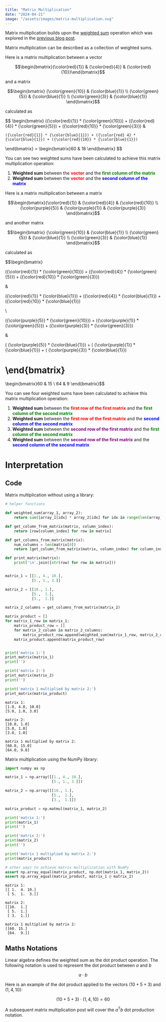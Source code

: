 ```yaml
---
title: "Matrix Multiplication"
date: "2024-04-21"
image: "/assets/images/matrix-multiplication.svg"
---
```


Matrix multiplication builds upon the [weighted sum](https://mike-sole.github.io/machine-learning-building-blocks/2024/04/06/weighted-sum.html) operation which was explored in the [previous blog post](https://mike-sole.github.io/machine-learning-building-blocks/2024/04/06/weighted-sum.html).

Matrix multiplication can be described as a collection of weighted sums. 

Here is a matrix multiplication between a vector 

$$\begin{bmatrix}{\color{red}{1}} & {\color{red}{4}} & {\color{red}{10}}\end{bmatrix}$$ 

and a matrix 

$$\begin{bmatrix} {\color{green}{10}} & {\color{blue}{1}} \\ {\color{green}{5}} & {\color{blue}{1}}  \\ {\color{green}{3}} & {\color{blue}{1}} \end{bmatrix}$$

calculated as

$$
\begin{bmatrix}
    ({\color{red}{1}} * {\color{green}{10}}) + ({\color{red}{4}} * {\color{green}{5}}) + ({\color{red}{10}} * {\color{green}{3}}) & 
    
    ({\color{red}{1}} * {\color{blue}{1}}) + ({\color{red} 4} * {\color{blue}{1}}) + ({\color{red}{10}} * {\color{blue}{1}}) 
\end{bmatrix} 
= \begin{bmatrix}60 & 18 \end{bmatrix}
$$ 

You can see two weighted sums have been calculated to achieve this matrix multiplication operation:
1. **Weighted sum** between the **<span style="color: red;">vector</span>** and the **<span style="color: green;">first column of the matrix</span>**
2. **Weighted sum** between the **<span style="color: red;">vector</span>** and the **<span style="color: blue;">second column of the matrix</span>**

Here is a matrix multiplication between a matrix 

$$\begin{bmatrix}{\color{red}{1}} & {\color{red}{4}} & {\color{red}{10}} \\ {\color{purple}{5}} & {\color{purple}{1}} & {\color{purple}{3}} \end{bmatrix}$$ 

and another matrix

$$\begin{bmatrix} {\color{green}{10}} & {\color{blue}{1}} \\ {\color{green}{5}} & {\color{blue}{1}}  \\ {\color{green}{3}} & {\color{blue}{1}} \end{bmatrix}$$

calculated as

$$\begin{bmatrix}

({\color{red}{1}} * {\color{green}{10}}) + ({\color{red}{4}} * {\color{green}{5}}) + ({\color{red}{10}} *  {\color{green}{3}}) 

& 

({\color{red}{1}} * {\color{blue}{1}}) + ({\color{red}{4}} * {\color{blue}{1}}) + ({\color{red}{10}} * {\color{blue}{1}}) 

\\ 

({\color{purple}{5}} *  {\color{green}{10}}) + ({\color{purple}{1}} *  {\color{green}{5}}) + ({\color{purple}{3}} *  {\color{green}{3}}) 

& 

( {\color{purple}{5}} * {\color{blue}{1}}) + ( {\color{purple}{1}} * {\color{blue}{1}}) + ( {\color{purple}{3}} * {\color{blue}{1}})

\end{bmatrix} 
= 
\begin{bmatrix}60 & 15 \\ 64 & 9 
\end{bmatrix}$$ 

You can see four weighted sums have been calculated to achieve this matrix multiplication operation:
1. **Weighted sum** between the **<span style="color: red;">first row of the first matrix</span>** and the **<span style="color: green;">first column of the second matrix</span>**
2. **Weighted sum** between the **<span style="color: red;">first row of the first matrix</span>** and the **<span style="color: blue;">second column of the second matrix</span>**
3. **Weighted sum** between the **<span style="color: purple;">second row of the first matrix</span>** and the **<span style="color: green;">first column of the second matrix</span>**
5. **Weighted sum** between the **<span style="color: purple;">second row of the first matrix</span>** and the **<span style="color: blue;">second column of the second matrix</span>**





# Interpretation



## Code

Matrix multiplication without using a library:


```python
# helper functions

def weighted_sum(array_1, array_2):
    return sum([array_1[idx] * array_2[idx] for idx in range(len(array_1))])

def get_column_from_matrix(matrix, column_index):
    return [row[column_index] for row in matrix]

def get_columns_from_matrix(matrix):
    num_columns = len(matrix[0])
    return [get_column_from_matrix(matrix, column_index) for column_index in range(num_columns)]

def print_matrix(matrix):
    print('\n'.join([str(row) for row in matrix]))


matrix_1 = [[1., 4., 10.],
            [5., 1., 3.]]

matrix_2 = [[10., 1.], 
            [5.,  1.], 
            [3.,  1.]]

matrix_2_columns = get_columns_from_matrix(matrix_2)

matrix_product = []
for matrix_1_row in matrix_1:
    matrix_product_row = []
    for matrix_2_column in matrix_2_columns:
        matrix_product_row.append(weighted_sum(matrix_1_row, matrix_2_column))
    matrix_product.append(matrix_product_row)


print('matrix 1:')
print_matrix(matrix_1)
print('')

print('matrix 2:')
print_matrix(matrix_2)
print('')

print('matrix 1 multiplied by matrix 2:')
print_matrix(matrix_product)
```

    matrix 1:
    [1.0, 4.0, 10.0]
    [5.0, 1.0, 3.0]
    
    matrix 2:
    [10.0, 1.0]
    [5.0, 1.0]
    [3.0, 1.0]
    
    matrix 1 multiplied by matrix 2:
    [60.0, 15.0]
    [64.0, 9.0]


Matrix multiplication using the NumPy library:


```python
import numpy as np

matrix_1 = np.array([[1., 4., 10.],
                     [5., 1., 3.]])

matrix_2 = np.array([[10., 1.], 
                     [5.,  1.], 
                     [3.,  1.]])

matrix_product = np.matmul(matrix_1, matrix_2)

print('matrix 1:')
print(matrix_1)
print('')

print('matrix 2:')
print(matrix_2)
print('')

print('matrix 1 multiplied by matrix 2:')
print(matrix_product)

# other ways to achieve matrix multiplication with NumPy
assert np.array_equal(matrix_product, np.dot(matrix_1, matrix_2))
assert np.array_equal(matrix_product, matrix_1 @ matrix_2)
```

    matrix 1:
    [[ 1.  4. 10.]
     [ 5.  1.  3.]]
    
    matrix 2:
    [[10.  1.]
     [ 5.  1.]
     [ 3.  1.]]
    
    matrix 1 multiplied by matrix 2:
    [[60. 15.]
     [64.  9.]]


## Maths Notations

Linear algebra defines the weighted sum as the dot product operation. The following notation is used to represent the dot product between $a$ and $b$

$$
  a \cdot b
$$

Here is an example of the dot product applied to the vectors $(10 + 5 + 3)$ and $(1, 4, 10)$:

$$
  (10 + 5 + 3) \cdot (1, 4, 10) = 60
$$

A subsequent matrix multiplication post will cover the $a^\mathsf{T}b$ dot production notation. 
